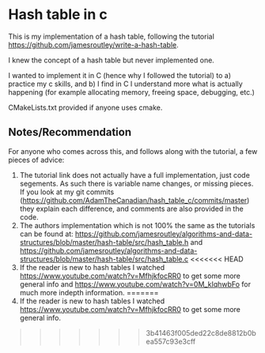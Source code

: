 # Hash table in c

This is my implementation of a hash table, following the tutorial https://github.com/jamesroutley/write-a-hash-table.

I knew the concept of a hash table but never implemented one. 

I wanted to implement it in C (hence why I followed the tutorial) to a) practice my c skills, and b) I find in C I understand more what is actually happening (for example allocating memory, freeing space, debugging, etc.)

CMakeLists.txt provided if anyone uses cmake.

## Notes/Recommendation

For anyone who comes across this, and follows along with the tutorial, a few pieces of advice:

1. The tutorial link does not actually have a full implementation, just code segements. As such there is variable name changes, or missing pieces. If you look at my git commits (https://github.com/AdamTheCanadian/hash_table_c/commits/master) they explain each difference, and comments are also provided in the code.
2. The authors implementation which is not 100% the same as the tutorials can be found at: https://github.com/jamesroutley/algorithms-and-data-structures/blob/master/hash-table/src/hash_table.h and https://github.com/jamesroutley/algorithms-and-data-structures/blob/master/hash-table/src/hash_table.c
<<<<<<< HEAD
3. If the reader is new to hash tables I watched https://www.youtube.com/watch?v=MfhjkfocRR0 to get some more general info and https://www.youtube.com/watch?v=0M_kIqhwbFo for much more indepth information.
=======
3. If the reader is new to hash tables I watched https://www.youtube.com/watch?v=MfhjkfocRR0 to get some more general info. 
>>>>>>> 3b41463f005ded22c8de8812b0bea557c93e3cff
